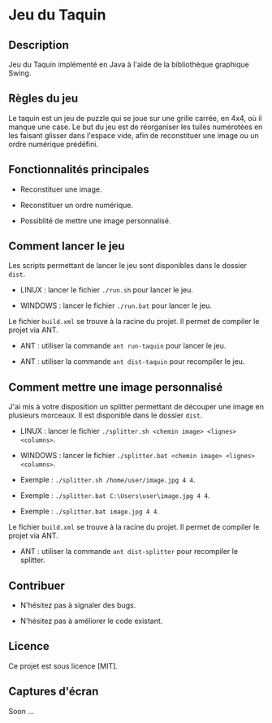# Jeu du Taquin

## Description
Jeu du Taquin implémenté en Java à l'aide de la bibliothèque graphique Swing.

## Règles du jeu
Le taquin est un jeu de puzzle qui se joue sur une grille carrée, en 4x4, où il manque une case. 
Le but du jeu est de réorganiser les tuiles numérotées en les faisant glisser dans l'espace vide, afin de reconstituer une image ou un ordre numérique prédéfini.

## Fonctionnalités principales

+ Reconstituer une image.

+ Reconstituer un ordre numérique.

+ Possiblité de mettre une image personnalisé.

## Comment lancer le jeu

Les scripts permettant de lancer le jeu sont disponibles dans le dossier `dist`.

+ LINUX : lancer le fichier `./run.sh` pour lancer le jeu.

+ WINDOWS : lancer le fichier `./run.bat` pour lancer le jeu.

Le fichier `build.xml` se trouve à la racine du projet. Il permet de compiler le projet via ANT.

+ ANT : utiliser la commande `ant run-taquin` pour lancer le jeu.

+ ANT : utiliser la commande `ant dist-taquin` pour recompiler le jeu.

## Comment mettre une image personnalisé

J'ai mis à votre disposition un splitter permettant de découper une image en plusieurs morceaux. Il est disponible dans le dossier `dist`.

+ LINUX : lancer le fichier `./splitter.sh <chemin image> <lignes> <columns>`.

+ WINDOWS : lancer le fichier `./splitter.bat <chemin image> <lignes> <columns>`.

+ Exemple : `./splitter.sh /home/user/image.jpg 4 4`.
+ Exemple : `./splitter.bat C:\Users\user\image.jpg 4 4`.
+ Exemple : `./splitter.bat image.jpg 4 4`.

Le fichier `build.xml` se trouve à la racine du projet. Il permet de compiler le projet via ANT.

+ ANT : utiliser la commande `ant dist-splitter` pour recompiler le splitter.

## Contribuer

+ N'hésitez pas à signaler des bugs.

+ N'hésitez pas à améliorer le code existant.

## Licence

Ce projet est sous licence [MIT].

## Captures d'écran

Soon ...
